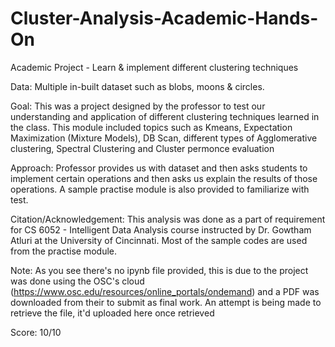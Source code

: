 # Cluster-Analysis-Academic-Hands-On
Academic Project - Learn &amp; implement different clustering techniques

Data: Multiple in-built dataset such as blobs, moons & circles.

Goal: This was a project designed by the professor to test our understanding and application of different clustering techniques learned in the class. This module included topics such as Kmeans, Expectation Maximization (Mixture Models), DB Scan, different types of Agglomerative clustering, Spectral Clustering and Cluster permonce evaluation

Approach: Professor provides us with dataset and then asks students to implement certain operations and then asks us explain the results of those operations. A sample practise module is also provided to familiarize with test.

Citation/Acknowledgement: This analysis was done as a part of requirement for CS 6052 - Intelligent Data Analysis course instructed by Dr. Gowtham Atluri at the University of Cincinnati. Most of the sample codes are used from the practise module.

Note: As you see there's no ipynb file provided, this is due to the project was done using the OSC's cloud (https://www.osc.edu/resources/online_portals/ondemand) and a PDF was downloaded from their to submit as final work. An attempt is being made to retrieve the file, it'd uploaded here once retrieved

Score: 10/10

